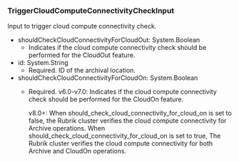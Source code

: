 ### TriggerCloudComputeConnectivityCheckInput
Input to trigger cloud compute connectivity check.

- shouldCheckCloudConnectivityForCloudOut: System.Boolean
  - Indicates if the cloud compute connectivity check should be performed for the CloudOut feature.
- id: System.String
  - Required. ID of the archival location.
- shouldCheckCloudConnectivityForCloudOn: System.Boolean
  - Required. v6.0-v7.0: Indicates if the cloud compute connectivity check should be performed for the CloudOn feature.
      
      v8.0+: When should_check_cloud_connectivity_for_cloud_on is set to false, the Rubrik cluster verifies the cloud compute connectivity for Archive operations. When should_check_cloud_connectivity_for_cloud_on is set to true, The Rubrik cluster verifies the cloud compute connectivity for both Archive and CloudOn operations.

